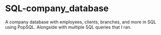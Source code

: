 # SQL-company_database
A company database with employees, clients, branches, and more in SQL using PopSQL. Alongside with multiple SQL queries that I ran.

